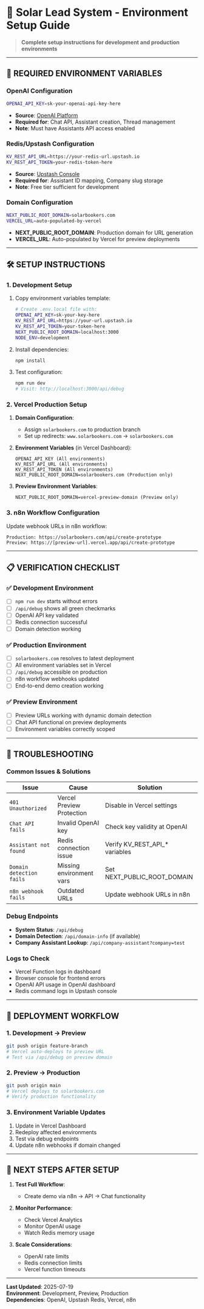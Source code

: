 # 🌟 Solar Lead System - Environment Setup Guide

> **Complete setup instructions for development and production environments**

---

## 🔑 REQUIRED ENVIRONMENT VARIABLES

### **OpenAI Configuration**
```bash
OPENAI_API_KEY=sk-your-openai-api-key-here
```
- **Source**: [OpenAI Platform](https://platform.openai.com/api-keys)
- **Required for**: Chat API, Assistant creation, Thread management
- **Note**: Must have Assistants API access enabled

### **Redis/Upstash Configuration**
```bash
KV_REST_API_URL=https://your-redis-url.upstash.io
KV_REST_API_TOKEN=your-redis-token-here
```
- **Source**: [Upstash Console](https://upstash.com/)
- **Required for**: Assistant ID mapping, Company slug storage
- **Note**: Free tier sufficient for development

### **Domain Configuration**
```bash
NEXT_PUBLIC_ROOT_DOMAIN=solarbookers.com
VERCEL_URL=auto-populated-by-vercel
```
- **NEXT_PUBLIC_ROOT_DOMAIN**: Production domain for URL generation
- **VERCEL_URL**: Auto-populated by Vercel for preview deployments

---

## 🛠️ SETUP INSTRUCTIONS

### **1. Development Setup**
1. Copy environment variables template:
   ```bash
   # Create .env.local file with:
   OPENAI_API_KEY=sk-your-key-here
   KV_REST_API_URL=https://your-url.upstash.io
   KV_REST_API_TOKEN=your-token-here
   NEXT_PUBLIC_ROOT_DOMAIN=localhost:3000
   NODE_ENV=development
   ```

2. Install dependencies:
   ```bash
   npm install
   ```

3. Test configuration:
   ```bash
   npm run dev
   # Visit: http://localhost:3000/api/debug
   ```

### **2. Vercel Production Setup**
1. **Domain Configuration**:
   - Assign `solarbookers.com` to production branch
   - Set up redirects: `www.solarbookers.com` → `solarbookers.com`

2. **Environment Variables** (in Vercel Dashboard):
   ```
   OPENAI_API_KEY (All environments)
   KV_REST_API_URL (All environments)
   KV_REST_API_TOKEN (All environments)
   NEXT_PUBLIC_ROOT_DOMAIN=solarbookers.com (Production only)
   ```

3. **Preview Environment Variables**:
   ```
   NEXT_PUBLIC_ROOT_DOMAIN=vercel-preview-domain (Preview only)
   ```

### **3. n8n Workflow Configuration**
Update webhook URLs in n8n workflow:
```
Production: https://solarbookers.com/api/create-prototype
Preview: https://[preview-url].vercel.app/api/create-prototype
```

---

## 📋 VERIFICATION CHECKLIST

### **✅ Development Environment**
- [ ] `npm run dev` starts without errors
- [ ] `/api/debug` shows all green checkmarks
- [ ] OpenAI API key validated
- [ ] Redis connection successful
- [ ] Domain detection working

### **✅ Production Environment**
- [ ] `solarbookers.com` resolves to latest deployment
- [ ] All environment variables set in Vercel
- [ ] `/api/debug` accessible on production
- [ ] n8n workflow webhooks updated
- [ ] End-to-end demo creation working

### **✅ Preview Environment**
- [ ] Preview URLs working with dynamic domain detection
- [ ] Chat API functional on preview deployments
- [ ] Environment variables correctly scoped

---

## 🚨 TROUBLESHOOTING

### **Common Issues & Solutions**

| Issue | Cause | Solution |
|-------|-------|----------|
| `401 Unauthorized` | Vercel Preview Protection | Disable in Vercel settings |
| `Chat API fails` | Invalid OpenAI key | Check key validity at OpenAI |
| `Assistant not found` | Redis connection issue | Verify KV_REST_API_* variables |
| `Domain detection fails` | Missing environment vars | Set NEXT_PUBLIC_ROOT_DOMAIN |
| `n8n webhook fails` | Outdated URLs | Update webhook URLs in n8n |

### **Debug Endpoints**
- **System Status**: `/api/debug`
- **Domain Detection**: `/api/domain-info` (if available)
- **Company Assistant Lookup**: `/api/company-assistant?company=test`

### **Logs to Check**
- Vercel Function logs in dashboard
- Browser console for frontend errors
- OpenAI API usage in OpenAI dashboard
- Redis command logs in Upstash console

---

## 🔄 DEPLOYMENT WORKFLOW

### **1. Development → Preview**
```bash
git push origin feature-branch
# Vercel auto-deploys to preview URL
# Test via /api/debug on preview domain
```

### **2. Preview → Production**
```bash
git push origin main
# Vercel deploys to solarbookers.com
# Verify production functionality
```

### **3. Environment Variable Updates**
1. Update in Vercel Dashboard
2. Redeploy affected environments
3. Test via debug endpoints
4. Update n8n webhooks if domain changed

---

## 🎯 NEXT STEPS AFTER SETUP

1. **Test Full Workflow**:
   - Create demo via n8n → API → Chat functionality
   
2. **Monitor Performance**:
   - Check Vercel Analytics
   - Monitor OpenAI usage
   - Watch Redis memory usage

3. **Scale Considerations**:
   - OpenAI rate limits
   - Redis connection limits
   - Vercel function timeouts

---

**Last Updated**: 2025-07-19  
**Environment**: Development, Preview, Production  
**Dependencies**: OpenAI, Upstash Redis, Vercel, n8n 